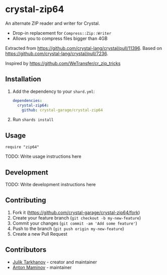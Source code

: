 # crystal-zip64

An alternate ZIP reader and writer for Crystal.

- Drop-in replacement for `Compress::Zip::Writer`
- Allows you to compress files bigger than 4GB

Extracted from <https://github.com/crystal-lang/crystal/pull/11396>.
Based on <https://github.com/crystal-lang/crystal/pull/7236>.

Inspired by <https://github.com/WeTransfer/cr_zip_tricks>

## Installation

1. Add the dependency to your `shard.yml`:

   ```yaml
   dependencies:
     crystal-zip64:
       github: crystal-garage/crystal-zip64
   ```

2. Run `shards install`

## Usage

```crystal
require "zip64"
```

TODO: Write usage instructions here

## Development

TODO: Write development instructions here

## Contributing

1. Fork it (<https://github.com/crystal-garage/crystal-zip64/fork>)
2. Create your feature branch (`git checkout -b my-new-feature`)
3. Commit your changes (`git commit -am 'Add some feature'`)
4. Push to the branch (`git push origin my-new-feature`)
5. Create a new Pull Request

## Contributors

- [Julik Tarkhanov](https://github.com/julik) - creator and maintainer
- [Anton Maminov](https://github.com/mamantoha) - maintainer
